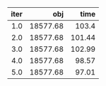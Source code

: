 |  iter |        obj |     time |
| -----:| ----------:| --------:|
| $1.0$ | $18577.68$ |  $103.4$ |
| $2.0$ | $18577.68$ | $101.44$ |
| $3.0$ | $18577.68$ | $102.99$ |
| $4.0$ | $18577.68$ |  $98.57$ |
| $5.0$ | $18577.68$ |  $97.01$ |

